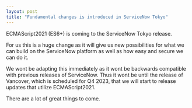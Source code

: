 ```yaml
---
layout: post
title: "Fundamental changes is introduced in ServiceNow Tokyo"
---
```


ECMAScript2021 (ES6+) is coming to the ServiceNow Tokyo release. 

For us this is a huge change as it will give us new possibilities for what we can build on the ServiceNow platform as well as how easy and secure we can do it.

We wont be adapting this immediately as it wont be backwards compatible with previous releases of ServiceNow. Thus it wont be until the release of Vancover, which is scheduled for Q4 2023, that we will start to release updates that utilize ECMAScript2021.

There are a lot of great things to come.